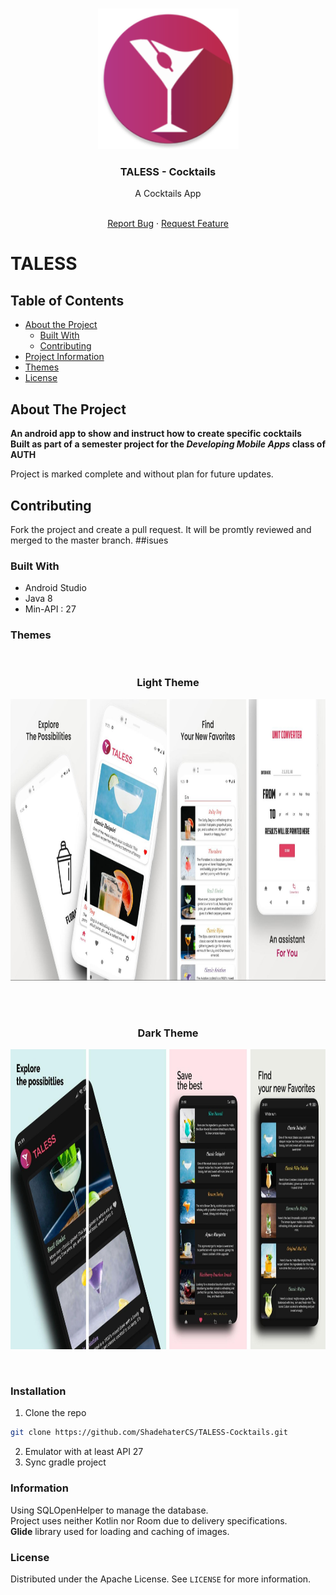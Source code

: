 <!-- PROJECT LOGO -->
<br />
<p align="center">
  <a href="https://github.com/github_username/repo_name">
    <img src="git-images/logo.png" alt="Logo" width="225" height="225">
  </a>

  <h3 align="center">TALESS - Cocktails</h3>

  <p align="center">
    A Cocktails App
    <br />
     <p align="center">
    <br />
    <a href="https://github.com/ShadehaterCS/TALESS-Cocktails---Android/issues">Report Bug</a>
    ·
    <a href="https://github.com/ShadehaterCS/TALESS-Cocktails---Android/issues">Request Feature</a>
  </p>
  </p>
 
</p>

# TALESS
<!-- TABLE OF CONTENTS -->
## Table of Contents

* [About the Project](#about-the-project)
  * [Built With](#built-with)
  * [Contributing](#contributing)
* [Project Information](#information)
* [Themes](#themes)
* [License](#license)


<!-- ABOUT THE PROJECT -->
## About The Project
**An android app to show and instruct how to create specific cocktails**  
**Built as part of a semester project for the *Developing Mobile Apps* class of AUTH**

Project is marked complete and without plan for future updates.
## Contributing
Fork the project and create a pull request. It will be promtly reviewed and merged to the master branch.
##isues

### Built With
* []()Android Studio
* []()Java 8
* []()Min-API : 27

### Themes
<br />
<p align="center">
  <h3 align="center">Light Theme</h3>
    <img src="git-images/theme-light.jpg" alt="Logo" width="1000" height="450">
    </p>
 <br />
 <br />
<p align="center">
  <h3 align="center">Dark Theme</h3>
    <img src="git-images/theme-dark.jpg" alt="Logo" width="1000" height="480">
    </p>
    
 <br />

### Installation
1. Clone the repo
```sh
git clone https://github.com/ShadehaterCS/TALESS-Cocktails.git
```
2. Emulator with at least API 27  
3. Sync gradle project

### Information
Using SQLOpenHelper to manage the database.  
Project uses neither Kotlin nor Room due to delivery specifications.  
**Glide** library used for loading and caching of images.

### License
Distributed under the Apache License. See `LICENSE` for more information.
<!-- MARKDOWN LINKS & IMAGES -->
<!-- https://www.markdownguide.org/basic-syntax/#reference-style-links -->
[issues-url]: https://github.com/ShadehaterCS/TALESS-Cocktails/issues
[license-url]: https://github.com/ShadehaterCS/TALESS-Cocktails/blob/master/LICENSE
